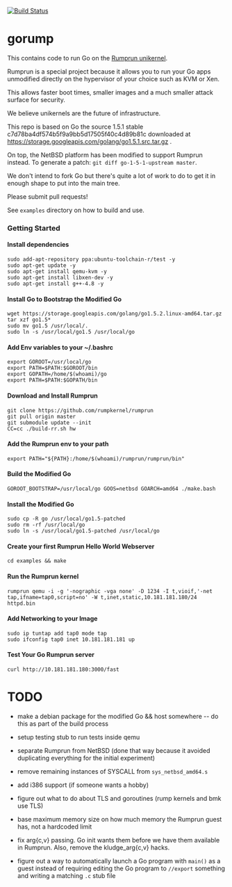 [![Build Status](https://travis-ci.org/deferpanic/gorump.svg?branch=travis)](https://travis-ci.org/deferpanic/gorump)

# gorump

This contains code to run Go on the [Rumprun unikernel](https://github.com/rumpkernel/rumprun).

Rumprun is a special project because it allows you to run your Go apps
unmodified directly on the hypervisor of your choice such as KVM or Xen.

This allows faster boot times, smaller images and a much smaller attack
surface for security.

We believe unikernels are the future of infrastructure.

This repo is based on Go the source 1.5.1 stable c7d78ba4df574b5f9a9bb5d17505f40c4d89b81c
downloaded at https://storage.googleapis.com/golang/go1.5.1.src.tar.gz .

On top, the NetBSD platform has been modified to support Rumprun instead.
To generate a patch: `git diff go-1-5-1-upstream master`.

We don't intend to fork Go but there's quite a lot of work to do to get
it in enough shape to put into the main tree.

Please submit pull requests!

See `examples` directory on how to build and use.

### Getting Started

#### Install dependencies
```
sudo add-apt-repository ppa:ubuntu-toolchain-r/test -y
sudo apt-get update -y
sudo apt-get install qemu-kvm -y
sudo apt-get install libxen-dev -y
sudo apt-get install g++-4.8 -y
```

#### Install Go to Bootstrap the Modified Go
```
wget https://storage.googleapis.com/golang/go1.5.2.linux-amd64.tar.gz
tar xzf go1.5*
sudo mv go1.5 /usr/local/.
sudo ln -s /usr/local/go1.5 /usr/local/go
```

#### Add Env variables to your ~/.bashrc
```
export GOROOT=/usr/local/go
export PATH=$PATH:$GOROOT/bin
export GOPATH=/home/$(whoami)/go
export PATH=$PATH:$GOPATH/bin
```

#### Download and Install Rumprun

```
git clone https://github.com/rumpkernel/rumprun
git pull origin master
git submodule update --init
CC=cc ./build-rr.sh hw
```

#### Add the Rumprun env to your path
```
export PATH="${PATH}:/home/$(whoami)/rumprun/rumprun/bin"
```

#### Build the Modified Go
```
GOROOT_BOOTSTRAP=/usr/local/go GOOS=netbsd GOARCH=amd64 ./make.bash
```

#### Install the Modified Go
```
sudo cp -R go /usr/local/go1.5-patched
sudo rm -rf /usr/local/go
sudo ln -s /usr/local/go1.5-patched /usr/local/go
```

#### Create your first Rumprun Hello World Webserver
```
cd examples && make
```

#### Run the Rumprun kernel
```
rumprun qemu -i -g '-nographic -vga none' -D 1234 -I t,vioif,'-net tap,ifname=tap0,script=no' -W t,inet,static,10.181.181.180/24 httpd.bin
```

#### Add Networking to your Image
```
sudo ip tuntap add tap0 mode tap
sudo ifconfig tap0 inet 10.181.181.181 up
```

#### Test Your Go Rumprun server
```
curl http://10.181.181.180:3000/fast
```

TODO
====

* make a debian package for the modified Go && host somewhere
  -- do this as part of the build process

* setup testing stub to run tests inside qemu
* separate Rumprun from NetBSD (done that way because it avoided
  duplicating everything for the initial experiment)
* remove remaining instances of SYSCALL from `sys_netbsd_amd64.s`
* add i386 support (if someone wants a hobby)
* figure out what to do about TLS and goroutines (rump kernels and
  bmk use TLS)
* base maximum memory size on how much memory the Rumprun guest has,
  not a hardcoded limit
* fix arg{c,v} passing.  Go init wants them before we have them
  available in Rumprun.  Also, remove the kludge_arg{c,v} hacks.
* figure out a way to automatically launch a Go program with `main()`
  as a guest instead of requiring editing the Go program to `//export`
  something and writing a matching `.c` stub file
